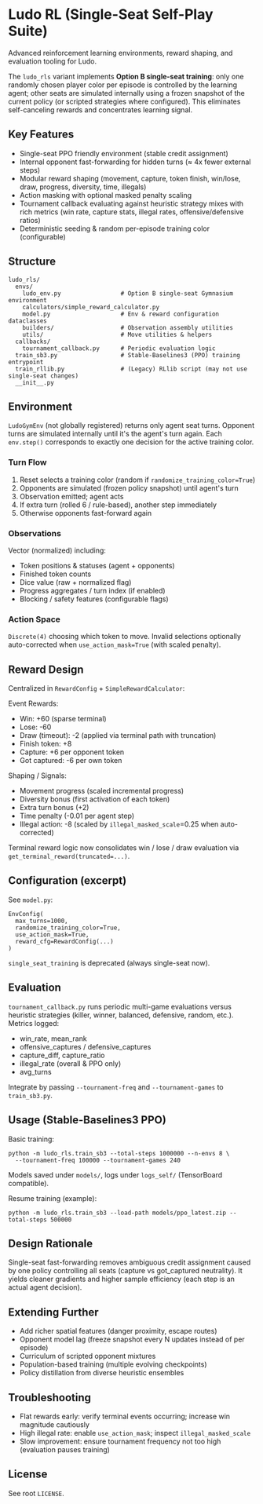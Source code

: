 # Ludo RL (Single-Seat Self-Play Suite)

Advanced reinforcement learning environments, reward shaping, and evaluation tooling for Ludo.

The `ludo_rls` variant implements **Option B single-seat training**: only one randomly chosen player color per episode is controlled by the learning agent; other seats are simulated internally using a frozen snapshot of the current policy (or scripted strategies where configured). This eliminates self-canceling rewards and concentrates learning signal.

## Key Features
* Single-seat PPO friendly environment (stable credit assignment)
* Internal opponent fast-forwarding for hidden turns (≈ 4x fewer external steps)
* Modular reward shaping (movement, capture, token finish, win/lose, draw, progress, diversity, time, illegals)
* Action masking with optional masked penalty scaling
* Tournament callback evaluating against heuristic strategy mixes with rich metrics (win rate, capture stats, illegal rates, offensive/defensive ratios)
* Deterministic seeding & random per-episode training color (configurable)

## Structure
```
ludo_rls/
  envs/
    ludo_env.py                 # Option B single-seat Gymnasium environment
    calculators/simple_reward_calculator.py
    model.py                    # Env & reward configuration dataclasses
    builders/                   # Observation assembly utilities
    utils/                      # Move utilities & helpers
  callbacks/
    tournament_callback.py      # Periodic evaluation logic
  train_sb3.py                  # Stable-Baselines3 (PPO) training entrypoint
  train_rllib.py                # (Legacy) RLlib script (may not use single-seat changes)
  __init__.py
```

## Environment
`LudoGymEnv` (not globally registered) returns only agent seat turns. Opponent turns are simulated internally until it's the agent's turn again. Each `env.step()` corresponds to exactly one decision for the active training color.

### Turn Flow
1. Reset selects a training color (random if `randomize_training_color=True`)
2. Opponents are simulated (frozen policy snapshot) until agent's turn
3. Observation emitted; agent acts
4. If extra turn (rolled 6 / rule-based), another step immediately
5. Otherwise opponents fast-forward again

### Observations
Vector (normalized) including:
* Token positions & statuses (agent + opponents)
* Finished token counts
* Dice value (raw + normalized flag)
* Progress aggregates / turn index (if enabled)
* Blocking / safety features (configurable flags)

### Action Space
`Discrete(4)` choosing which token to move. Invalid selections optionally auto-corrected when `use_action_mask=True` (with scaled penalty).

## Reward Design
Centralized in `RewardConfig` + `SimpleRewardCalculator`:

Event Rewards:
* Win: +60 (sparse terminal)
* Lose: -60
* Draw (timeout): -2 (applied via terminal path with truncation)
* Finish token: +8
* Capture: +6 per opponent token
* Got captured: -6 per own token

Shaping / Signals:
* Movement progress (scaled incremental progress)
* Diversity bonus (first activation of each token)
* Extra turn bonus (+2)
* Time penalty (-0.01 per agent step)
* Illegal action: -8 (scaled by `illegal_masked_scale`=0.25 when auto-corrected)

Terminal reward logic now consolidates win / lose / draw evaluation via `get_terminal_reward(truncated=...)`.

## Configuration (excerpt)
See `model.py`:
```
EnvConfig(
  max_turns=1000,
  randomize_training_color=True,
  use_action_mask=True,
  reward_cfg=RewardConfig(...)
)
```
`single_seat_training` is deprecated (always single-seat now).

## Evaluation
`tournament_callback.py` runs periodic multi-game evaluations versus heuristic strategies (killer, winner, balanced, defensive, random, etc.). Metrics logged:
* win_rate, mean_rank
* offensive_captures / defensive_captures
* capture_diff, capture_ratio
* illegal_rate (overall & PPO only)
* avg_turns

Integrate by passing `--tournament-freq` and `--tournament-games` to `train_sb3.py`.

## Usage (Stable-Baselines3 PPO)
Basic training:
```
python -m ludo_rls.train_sb3 --total-steps 1000000 --n-envs 8 \
  --tournament-freq 100000 --tournament-games 240
```
Models saved under `models/`, logs under `logs_self/` (TensorBoard compatible).

Resume training (example):
```
python -m ludo_rls.train_sb3 --load-path models/ppo_latest.zip --total-steps 500000
```

## Design Rationale
Single-seat fast-forwarding removes ambiguous credit assignment caused by one policy controlling all seats (capture vs got_captured neutrality). It yields cleaner gradients and higher sample efficiency (each step is an actual agent decision).

## Extending Further
* Add richer spatial features (danger proximity, escape routes)
* Opponent model lag (freeze snapshot every N updates instead of per episode)
* Curriculum of scripted opponent mixtures
* Population-based training (multiple evolving checkpoints)
* Policy distillation from diverse heuristic ensembles

## Troubleshooting
* Flat rewards early: verify terminal events occurring; increase win magnitude cautiously
* High illegal rate: enable `use_action_mask`; inspect `illegal_masked_scale`
* Slow improvement: ensure tournament frequency not too high (evaluation pauses training)

## License
See root `LICENSE`.

